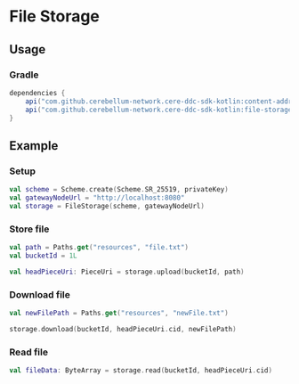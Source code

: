 # File Storage

## Usage

### Gradle

```groovy
dependencies {
    api("com.github.cerebellum-network.cere-ddc-sdk-kotlin:content-addressable-storage:1.1.0.Prototype")
    api("com.github.cerebellum-network.cere-ddc-sdk-kotlin:file-storage:1.1.0.Prototype")
}
```

## Example

### Setup

```kotlin
val scheme = Scheme.create(Scheme.SR_25519, privateKey)
val gatewayNodeUrl = "http://localhost:8080"
val storage = FileStorage(scheme, gatewayNodeUrl)
```

### Store file

```kotlin
val path = Paths.get("resources", "file.txt")
val bucketId = 1L

val headPieceUri: PieceUri = storage.upload(bucketId, path)
```

### Download file

```kotlin
val newFilePath = Paths.get("resources", "newFile.txt")

storage.download(bucketId, headPieceUri.cid, newFilePath)
```

### Read file

```kotlin
val fileData: ByteArray = storage.read(bucketId, headPieceUri.cid)
```